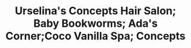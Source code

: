 ---
title: "Urselina's Concepts Hair Salon; Baby Bookworms; Ada's Corner;Coco Vanilla Spa; Concepts"
url: /mississauga/urselinas-concepts-hair-salon-baby-bookworms-adas-corner-coco-vanilla-spa-concepts/
shop: hairdresser
---